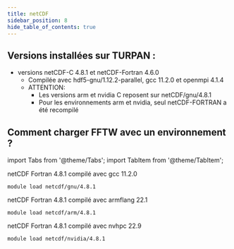 ```yaml
---
title: netCDF
sidebar_position: 8
hide_table_of_contents: true
---
```




## Versions installées sur TURPAN :

   - versions netCDF-C 4.8.1 et netCDF-Fortran 4.6.0
        - Compilée avec hdf5-gnu/1.12.2-parallel,  gcc 11.2.0 et openmpi 4.1.4
        - ATTENTION:
            - Les versions arm et nvidia C reposent sur netCDF/gnu/4.8.1
            - Pour les environnements arm et nvidia, seul netCDF-FORTRAN a été recompilé


## Comment charger FFTW avec un environnement ? 

import Tabs from '@theme/Tabs';
import TabItem from '@theme/TabItem';

<Tabs>
  <TabItem value="gnu" label="GNU" default>

netCDF Fortran 4.8.1 compilé avec gcc 11.2.0

```
module load netcdf/gnu/4.8.1
```

  </TabItem>
  <TabItem value="arm" label="ARM">

netCDF Fortran 4.8.1 compilé avec armflang 22.1

```
module load netcdf/arm/4.8.1
```

  </TabItem>
  <TabItem value="nvidia" label="NVIDIA">

netCDF Fortran 4.8.1 compilé avec nvhpc 22.9

```
module load netcdf/nvidia/4.8.1
```
  </TabItem>
</Tabs>

